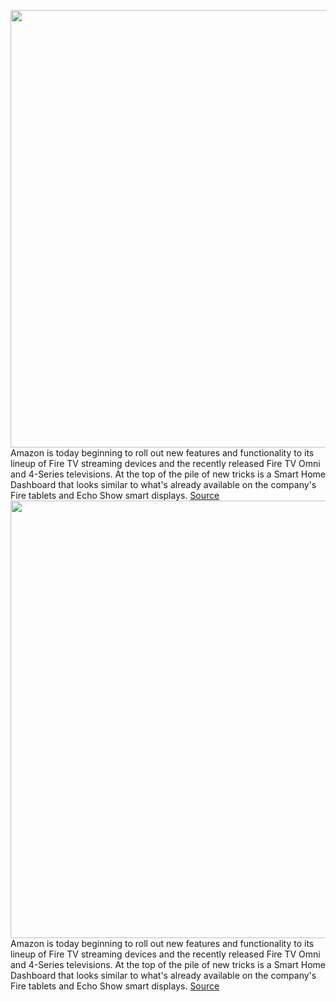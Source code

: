 <img src='https://cdn.vox-cdn.com/thumbor/6qG5ZOZu7n_EGcN0hj27z2MHY8I=/0x0:3840x2160/1200x800/filters:focal(865x757:1479x1371)/cdn.vox-cdn.com/uploads/chorus_image/image/70241440/Smart_Home_Dashboard.0.png' width='700px' /><br/>
Amazon is today beginning to roll out new features and functionality to its lineup of Fire TV streaming devices and the recently released Fire TV Omni and 4-Series televisions. At the top of the pile of new tricks is a Smart Home Dashboard that looks similar to what's already available on the company's Fire tablets and Echo Show smart displays.
<a href='https://www.theverge.com/2021/12/7/22822788/amazon-fire-tv-smart-home-dashboard-alexa-home-theater-now-available'> Source <a/><img src='https://cdn.vox-cdn.com/thumbor/6qG5ZOZu7n_EGcN0hj27z2MHY8I=/0x0:3840x2160/1200x800/filters:focal(865x757:1479x1371)/cdn.vox-cdn.com/uploads/chorus_image/image/70241440/Smart_Home_Dashboard.0.png' width='700px' /><br/>
Amazon is today beginning to roll out new features and functionality to its lineup of Fire TV streaming devices and the recently released Fire TV Omni and 4-Series televisions. At the top of the pile of new tricks is a Smart Home Dashboard that looks similar to what's already available on the company's Fire tablets and Echo Show smart displays.
<a href='https://www.theverge.com/2021/12/7/22822788/amazon-fire-tv-smart-home-dashboard-alexa-home-theater-now-available'> Source <a/>